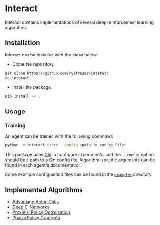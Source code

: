 # Interact

Interact contains implementations of several deep reinforcement learning algorithms.

## Installation

Interact can be installed with the steps below.

* Clone the repository.
```bash
git clone https://github.com/rystrauss/interact
cd interact
```

* Install the package.
```bash
pip install -e .
```

## Usage

### Training

An agent can be trained with the following command:
```bash
python -m interact.train --config <path_to_config_file>
```

This package uses [Gin](https://github.com/google/gin-config) to configure experiments, and the `--config` option should
be a path to a Gin config file. Algorithm-specific arguments can be found in each agent's documentation.

Some example configuration files can be found in the [`examples`](examples) directory.


## Implemented Algorithms

* [Advantage Actor-Critic](interact/agents/a2c)
* [Deep Q-Networks](interact/agents/dqn)
* [Proximal Policy Optimization](interact/agents/ppo)
* [Phasic Policy Gradients](interact/agents/ppg)

